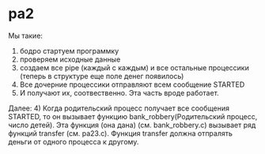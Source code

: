 # pa2

Мы такие:
1) бодро стартуем программку 
2) проверяем исходные данные 
3) создаем все pipe (каждый с каждым) и все остальные процессики (теперь в структуре еще поле денег появилось)
4) Все дочерние процессики отправляют всем сообщение STARTED
5) И получают их, соотвественно.
Эта часть вроде работает.

Далее: 
4) Когда родительский процесс получает все сообщения STARTED, то он вызывает функцию bank_robbery(Родительский процесс, число детей). 
Эта функция (она дана) (см. bank_robbery.c) вызывает ряд функций transfer (см. pa23.c). Функция transfer должна отпралять деньги от одного процесса к другому. 
